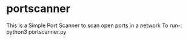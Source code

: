 # portscanner
This is a Simple Port Scanner to scan open ports in a network
To run-: 
python3 portscanner.py <ip address or hostname>
